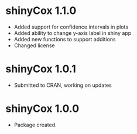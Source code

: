 # shinyCox 1.1.0

* Added support for confidence intervals in plots
* Added ability to change y-axis label in shiny app
* Added new functions to support additions
* Changed license

# shinyCox 1.0.1

* Submitted to CRAN, working on updates

# shinyCox 1.0.0

* Package created.
